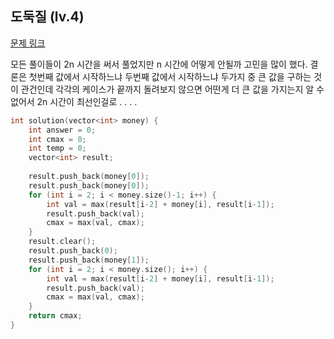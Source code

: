 ## 도둑질 (lv.4)

[문제 링크](https://programmers.co.kr/learn/courses/30/lessons/42897)


모든 풀이들이 2n 시간을 써서 풀었지만 n 시간에 어떻게 안될까 고민을 많이 했다. 결론은 첫번째 값에서 시작하느냐 두번째 값에서 시작하느냐 두가지 중 큰 값을 구하는 것이 관건인데 각각의 케이스가 끝까지 돌려보지 않으면 어떤게 더 큰 값을 가지는지 알 수 없어서 2n 시간이 최선인걸로 . . . . 



```c++
int solution(vector<int> money) {
    int answer = 0;
	int cmax = 0;
	int temp = 0;
	vector<int> result;
	
    result.push_back(money[0]);
    result.push_back(money[0]);
	for (int i = 2; i < money.size()-1; i++) {
		int val = max(result[i-2] + money[i], result[i-1]);
		result.push_back(val);
        cmax = max(val, cmax);
	}
	result.clear();
	result.push_back(0);
    result.push_back(money[1]);	
	for (int i = 2; i < money.size(); i++) {
		int val = max(result[i-2] + money[i], result[i-1]);
		result.push_back(val);
        cmax = max(val, cmax);
	}
	return cmax;
}
```


